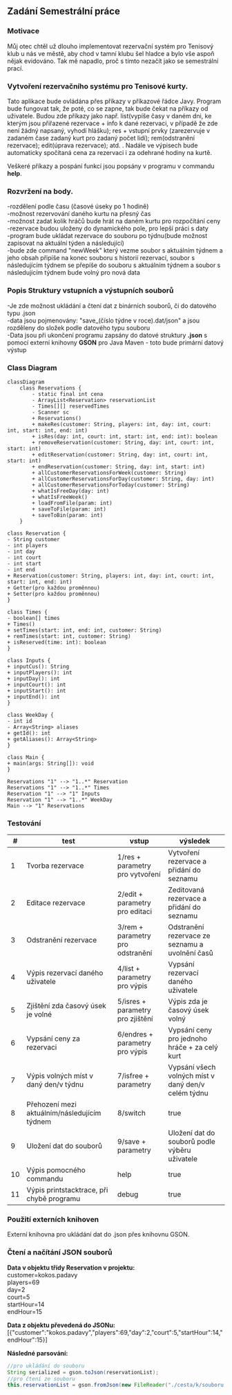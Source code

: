 ## **Zadání Semestrální práce**

### **Motivace**
Můj otec chtěl už dlouho implementovat rezervační systém pro Tenisový klub u nás ve městě, aby chod v tamní klubu šel hladce a bylo vše aspoň nějak evidováno. Tak mě napadlo, proč s tímto nezačít jako se semestrální prací.

### **Vytvoření rezervačního systému pro Tenisové kurty.**
Tato aplikace bude ovládána přes příkazy v příkazové řádce Javy. Program bude fungovat tak, že poté, co se zapne, tak bude čekat na příkazy od uživatele. Budou zde příkazy jako např. list(vypíše časy v daném dni, ke kterým jsou přiřazené rezervace + info k dané rezervaci, v případě že zde není žádný napsaný, vyhodí hlášku); res + vstupní prvky (zarezervuje v zadaném čase zadaný kurt pro zadaný počet lidí); rem(odstranění rezervace); edit(úprava rezervace); atd. . Nadále ve výpisech bude automaticky spočítaná cena za rezervaci i za odehrané hodiny na kurtě.

Veškeré příkazy a pospání funkcí jsou popsány v programu v commandu **help**.

### **Rozvržení na body.**
-rozdělení podle času (časové úseky po 1 hodině) <br />
-možnost rezervování daného kurtu na přesný čas <br />
-možnost zadat kolik hráčů bude hrát na daném kurtu pro rozpočítání ceny <br />
-rezervace budou uloženy do dynamického pole, pro lepší práci s daty<br />
-program bude ukládat rezervace do souboru po týdnu(bude možnost zapisovat na aktuální týden a následující)<br />
-bude zde command "newWeek" který vezme soubor s aktuálním týdnem a jeho obsah připíše na konec souboru s historií rezervací, soubor s následujícím týdnem se přepíše do souboru s aktuálním týdnem a soubor s následujícím týdnem bude volný pro nová data<br />

### **Popis Struktury vstupních a výstupních souborů**
-Je zde možnost ukládání a čtení dat z binárních souborů, či do datového typu .json<br />
-data jsou pojmenovány: "save_(číslo týdne v roce).dat/json" a jsou rozděleny do složek podle datového typu souboru<br />
-Data jsou při ukončení programu zapsány do datové struktury **.json** s pomocí externí knihovny **GSON** pro Java Maven - toto bude primární datový výstup<br />

### **Class Diagram**
```mermaid
classDiagram
    class Reservations {
        - static final int cena
        - ArrayList<Reservation> reservationList
        - Times[][] reservedTimes
        - Scanner sc
        + Reservations()
        + makeRes(customer: String, players: int, day: int, court: int, start: int, end: int)
        + isRes(day: int, court: int, start: int, end: int): boolean
        + removeReservation(customer: String, day: int, court: int, start: int)
        + editReservation(customer: String, day: int, court: int, start: int)
        + endReservation(customer: String, day: int, start: int)
        + allCustomerReservationsForWeek(customer: String)
        + allCustomerReservationsForDay(customer: String, day: int)
        + allCustomerReservationsForToday(customer: String)
        + whatIsFreeDay(day: int)
        + whatIsFreeWeek()
        + loadFromFile(param: int)
        + saveToFile(param: int)
        + saveToBin(param: int)
    }

class Reservation {
- String customer
- int players
- int day
- int court
- int start
- int end
+ Reservation(customer: String, players: int, day: int, court: int, start: int, end: int)
+ Getter(pro každou proměnnou)
+ Setter(pro každou proměnnou)
}

class Times {
- boolean[] times
+ Times()
+ setTimes(start: int, end: int, customer: String)
+ remTimes(start: int, customer: String)
+ isReserved(time: int): boolean
}

class Inputs {
+ inputCus(): String
+ inputPlayers(): int
+ inputDay(): int
+ inputCourt(): int
+ inputStart(): int
+ inputEnd(): int
}

class WeekDay {
- int id
- Array<String> aliases
+ getId(): int
+ getAliases(): Array<String>
}

class Main {
+ main(args: String[]): void
}

Reservations "1" --> "1..*" Reservation
Reservations "1" --> "1..*" Times
Reservation "1" --> "1" Inputs
Reservation "1" --> "1..*" WeekDay
Main --> "1" Reservations

```

### **Testování**
| **#** |                   **test**                   |               **vstup**           |                   **výsledek**                      |
|-------|----------------------------------------------|-----------------------------------|-----------------------------------------------------|
|   1   | Tvorba rezervace                             | 1/res + parametry pro vytvoření   | Vytvoření rezervace a přidání do seznamu            |
|   2   | Editace rezervace                            | 2/edit + parametry pro editaci    | Zeditovaná rezervace a přidání do seznamu           |
|   3   | Odstranění rezervace                         | 3/rem + parametry pro odstranění  | Odstranění rezervace ze seznamu a uvolnění časů     |
|   4   | Výpis rezervací daného uživatele             | 4/list + parametry pro výpis      | Vypsání rezervací daného uživatele                  |
|   5   | Zjištění zda časový úsek je volné            | 5/isres + parametry pro zjištění  | Výpis zda je časový úsek volný                      |
|   6   | Vypsání ceny za rezervaci                    | 6/endres + parametry pro výpis    | Vypsání ceny pro jednoho hráče + za celý kurt       |
|   7   | Výpis volných míst v daný den/v týdnu        | 7/isfree + parametry              | Vypsání všech volných míst v daný den/v celém týdnu |
|   8   | Přehození mezi aktuálním/následujícím týdnem | 8/switch                          | true                                                |
|   9   | Uložení dat do souborů                       | 9/save + parametry                | Uložení dat do souborů podle výběru uživatele       |
|   10  | Výpis pomocného commandu                     | help                              | true                                                |
|   11  | Výpis printstacktrace, při chybě programu    | debug                             | true                                                |


### **Použití externích knihoven**
Externí knihovna pro ukládání dat do .json přes knihovnu GSON.

### **Čtení a načítání JSON souborů**
**Data v objektu třídy Reservation v projektu:**<br />
customer=kokos.padavy<br />
players=69<br />
day=2<br />
court=5<br />
startHour=14<br />
endHour=15<br />

**Data z objektu převedená do JSONu:**<br />
[{"customer":"kokos.padavy","players":69,"day":2,"court":5,"startHour":14,"endHour":15}]<br />

**Následné parsování:**
```java
//pro ukládání do souboru
String serialized = gson.toJson(reservationList);
//pro čtení ze souboru
this.reservationList = gson.fromJson(new FileReader("./cesta/k/souboru.json"),  new TypeToken<ArrayList<Reservation>>(){}.getType());
```
